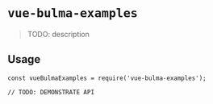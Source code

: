 # `vue-bulma-examples`

> TODO: description

## Usage

```
const vueBulmaExamples = require('vue-bulma-examples');

// TODO: DEMONSTRATE API
```
